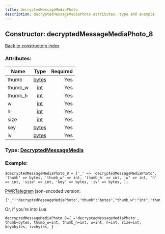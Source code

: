 ```yaml
---
title: decryptedMessageMediaPhoto
description: decryptedMessageMediaPhoto attributes, type and example
---
```

## Constructor: decryptedMessageMediaPhoto\_8  
[Back to constructors index](index.md)



### Attributes:

| Name     |    Type       | Required |
|----------|:-------------:|---------:|
|thumb|[bytes](../types/bytes.md) | Yes|
|thumb\_w|[int](../types/int.md) | Yes|
|thumb\_h|[int](../types/int.md) | Yes|
|w|[int](../types/int.md) | Yes|
|h|[int](../types/int.md) | Yes|
|size|[int](../types/int.md) | Yes|
|key|[bytes](../types/bytes.md) | Yes|
|iv|[bytes](../types/bytes.md) | Yes|



### Type: [DecryptedMessageMedia](../types/DecryptedMessageMedia.md)


### Example:

```
$decryptedMessageMediaPhoto_8 = ['_' => 'decryptedMessageMediaPhoto', 'thumb' => bytes, 'thumb_w' => int, 'thumb_h' => int, 'w' => int, 'h' => int, 'size' => int, 'key' => bytes, 'iv' => bytes, ];
```  

[PWRTelegram](https://pwrtelegram.xyz) json-encoded version:

```
{"_":"decryptedMessageMediaPhoto","thumb":"bytes","thumb_w":"int","thumb_h":"int","w":"int","h":"int","size":"int","key":"bytes","iv":"bytes"}
```


Or, if you're into Lua:  


```
decryptedMessageMediaPhoto_8={_='decryptedMessageMediaPhoto', thumb=bytes, thumb_w=int, thumb_h=int, w=int, h=int, size=int, key=bytes, iv=bytes, }

```


